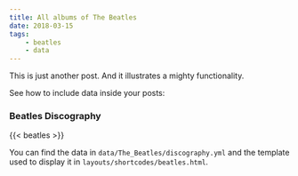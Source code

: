 ```yaml
---
title: All albums of The Beatles
date: 2018-03-15
tags: 
    - beatles
    - data
---
```


This is just another post. And it illustrates a mighty functionality.

<!--more-->

See how to include data inside your posts:

### Beatles Discography

{{< beatles >}}

You can find the data in `data/The_Beatles/discography.yml` and the template used to display it in `layouts/shortcodes/beatles.html`.
